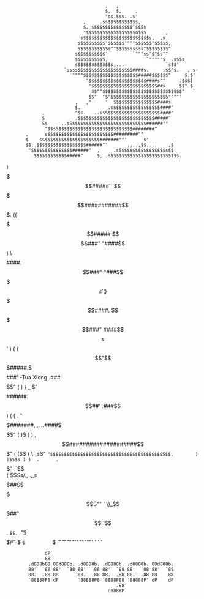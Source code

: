                                         ,   ,  
                                        $,  $,     ,            
                                        "ss.$ss. .s'     
                                ,     .ss$$$$$$$$$$s,              
                                $. s$$$$$$$$$$$$$$`$$Ss       
                                "$$$$$$$$$$$$$$$$$$o$$$       ,       
                               s$$$$$$$$$$$$$$$$$$$$$$$$s,  ,s  
                              s$$$$$$$$$"$$$$$$""""$$$$$$"$$$$$,     
                              s$$$$$$$$$$s""$$$$ssssss"$$$$$$$$"   
                             s$$$$$$$$$$'         `"""ss"$"$s""      
                             s$$$$$$$$$$,              `"""""$  .s$$s
                             s$$$$$$$$$$$$s,...               `s$$'  `
                         `ssss$$$$$$$$$$$$$$$$$$$$####s.     .$$"$.   , s-
                           `""""$$$$$$$$$$$$$$$$$$$$#####$$$$$$"     $.$'
                                 "$$$$$$$$$$$$$$$$$$$$$####s""     .$$$|
                                  "$$$$$$$$$$$$$$$$$$$$$$$$##s    .$$" $ 
                                   $$""$$$$$$$$$$$$$$$$$$$$$$$$$$$$$"   `
                                  $$"  "$"$$$$$$$$$$$$$$$$$$$$S""""' 
                             ,   ,"     '  $$$$$$$$$$$$$$$$####s  
                             $.          .s$$$$$$$$$$$$$$$$$####"
                 ,           "$s.   ..ssS$$$$$$$$$$$$$$$$$$$####"
                 $           .$$$S$$$$$$$$$$$$$$$$$$$$$$$$#####"
                 Ss     ..sS$$$$$$$$$$$$$$$$$$$$$$$$$$$######""
                  "$$sS$$$$$$$$$$$$$$$$$$$$$$$$$$$########"
           ,      s$$$$$$$$$$$$$$$$$$$$$$$$#########""'
           $    s$$$$$$$$$$$$$$$$$$$$$#######""'      s'         ,
           $$..$$$$$$$$$$$$$$$$$$######"'       ....,$$....    ,$
            "$$$$$$$$$$$$$$$######"' ,     .sS$$$$$$$$$$$$$$$$s$$
              $$$$$$$$$$$$#####"     $, .s$$$$$$$$$$$$$$$$$$$$$$$$s.
   )          $$$$$$$$$$$#####'      `$$$$$$$$$###########$$$$$$$$$$$.
  ((          $$$$$$$$$$$#####       $$$$$$$$###"       "####$$$$$$$$$$ 
  ) \         $$$$$$$$$$$$####.     $$$$$$###"             "###$$$$$$$$$   s'
 (   )        $$$$$$$$$$$$$####.   $$$$$###"                ####$$$$$$$$s$$'
 )  ( (       $$"$$$$$$$$$$$#####.$$$$$###' -Tua Xiong     .###$$$$$$$$$$"
 (  )  )   _,$"   $$$$$$$$$$$$######.$$##'                .###$$$$$$$$$$
 ) (  ( \.         "$$$$$$$$$$$$$#######,,,.          ..####$$$$$$$$$$$"
(   )$ )  )        ,$$$$$$$$$$$$$$$$$$####################$$$$$$$$$$$"        
(   ($$  ( \     _sS"  `"$$$$$$$$$$$$$$$$$$$$$$$$$$$$$$$$$$$$$$$$$S$$,       
 )  )$$$s ) )  .      .   `$$$$$$$$$$$$$$$$$$$$$$$$$$$$$$$$$$$$$"'  `$$   
  (   $$$Ss/  .$,    .$,,s$$$$$$##S$$$$$$$$$$$$$$$$$$$$$$$$S""        ' 
    \)_$$$$$$$$$$$$$$$$$$$$$$$##"  $$        `$$.        `$$.
        `"S$$$$$$$$$$$$$$$$$#"      $          `$          `$
            `"""""""""""""'         '           '           '
    
                  dP                                              
                  88                                              
            .d888b88 88d888b. .d8888b. .d8888b. .d8888b. 88d888b. 
            88'  `88 88'  `88 88'  `88 88'  `88 88'  `88 88'  `88 
            88.  .88 88       88.  .88 88.  .88 88.  .88 88    88 
            `88888P8 dP       `88888P8 `8888P88 `88888P' dP    dP 
                                            .88                   
                                         d8888P                    
